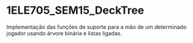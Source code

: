 # 1ELE705_SEM15_DeckTree
Implementação das funções de suporte para a mão de um determinado jogador usando árvore binária e listas ligadas.
